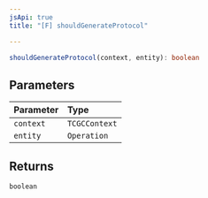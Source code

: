 ```yaml
---
jsApi: true
title: "[F] shouldGenerateProtocol"

---
```

```ts
shouldGenerateProtocol(context, entity): boolean
```

## Parameters

| Parameter | Type |
| :------ | :------ |
| `context` | `TCGCContext` |
| `entity` | `Operation` |

## Returns

`boolean`
